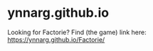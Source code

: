 # ynnarg.github.io

Looking for Factorie? Find (the game) link here: https://ynnarg.github.io/Factorie/
